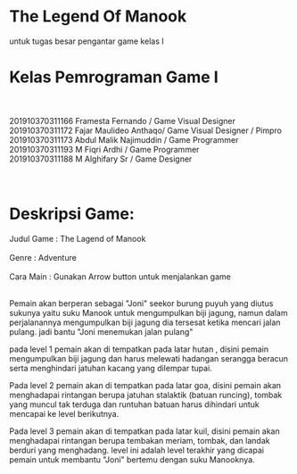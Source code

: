 # The Legend Of Manook
untuk tugas besar pengantar game kelas I
<br />
# Kelas Pemrograman Game I<br /><br />

201910370311166 Framesta Fernando / Game Visual Designer<br />
201910370311172 Fajar Maulideo  Anthaqo/ Game Visual Designer / Pimpro <br />
201910370311173 Abdul Malik Najimuddin / Game Programmer<br />
201910370311193 M Fiqri Ardhi / Game Programmer<br />
201910370311188 M Alghifary Sr / Game Designer<br />
<br /><br />

# Deskripsi Game:<br /> 
Judul Game : The Lagend of Manook<br /><br />
Genre      : Adventure<br /><br />
Cara Main  : Gunakan Arrow button untuk menjalankan game<br /><br />

Pemain akan berperan sebagai "Joni" seekor burung puyuh yang diutus sukunya yaitu suku Manook untuk mengumpulkan biji jagung, namun dalam perjalanannya mengumpulkan biji jagung dia tersesat ketika mencari jalan pulang. jadi bantu "Joni menemukan jalan pulang"<br />

pada level 1 pemain akan di tempatkan pada latar hutan , disini pemain mengumpulkan biji jagung dan harus melewati hadangan serangga beracun serta menghindari jatuhan kacang yang dilempar tupai.<br />

Pada level 2 pemain akan di tempatkan pada latar goa, disini pemain akan menghadapai rintangan berupa jatuhan stalaktik (batuan runcing), tombak yang muncul tak terduga dan runtuhan batuan harus dihindari untuk mencapai ke level berikutnya.<br />

Pada level 3 pemain akan di tempatkan pada latar kuil, disini pemain akan menghadapai rintangan berupa tembakan meriam, tombak, dan landak berduri yang menghadang. level ini adalah level terakhir yang dicapai pemain untuk membantu "Joni" bertemu dengan suku Manooknya.<br />
